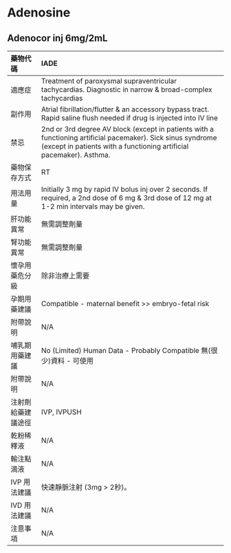 # Adenosine

## Adenocor inj 6mg/2mL

| 藥物代碼 | IADE |
| :--- | :--- |
| 適應症 | Treatment of paroxysmal supraventricular tachycardias. Diagnostic in narrow & broad-complex tachycardias |
| 副作用 | Atrial fibrillation/flutter & an accessory bypass tract. Rapid saline flush needed if drug is injected into IV line |
| 禁忌 | 2nd or 3rd degree AV block \(except in patients with a functioning artificial pacemaker\). Sick sinus syndrome \(except in patients with a functioning artificial pacemaker\). Asthma. |
| 藥物保存方式 | RT |
| 用法用量 | Initially 3 mg by rapid IV bolus inj over 2 seconds. If required, a 2nd dose of 6 mg & 3rd dose of 12 mg at 1-2 min intervals may be given. |
| 肝功能異常 | 無需調整劑量 |
| 腎功能異常 | 無需調整劑量 |
| 懷孕用藥危分級 | 除非治療上需要 |
| 孕期用藥建議 | Compatible - maternal benefit &gt;&gt; embryo-fetal risk |
| 附帶說明 | N/A |
| 哺乳期用藥建議 | No \(Limited\) Human Data - Probably Compatible 無\(很少\)資料 - 可使用 |
| 附帶說明 | N/A |
| 注射劑給藥建議途徑 | IVP, IVPUSH |
| 乾粉稀釋液 | N/A |
| 輸注點滴液 | N/A |
| IVP 用法建議 | 快速靜脈注射 \(3mg &gt; 2秒\)。 |
| IVD 用法建議 | N/A |
| 注意事項 | N/A |


